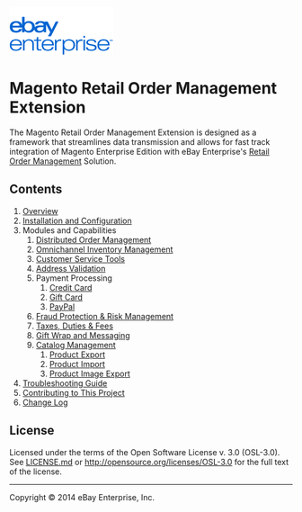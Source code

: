 ![ebay logo](docs/static/logo-vert.png)

# Magento Retail Order Management Extension

The Magento Retail Order Management Extension is designed as a framework that streamlines data transmission and allows for fast track integration of Magento Enterprise Edition with eBay Enterprise's [Retail Order Management](http://ebayenterprise.com/commerce_technologies/retail_order_management.php) Solution.

## Contents

1. [Overview](docs/OVERVIEW.md)
1. [Installation and Configuration](docs/INSTALL.md)
1. Modules and Capabilities
	1. [Distributed Order Management](/src/app/code/community/EbayEnterprise/Order/README.md)
	1. [Omnichannel Inventory Management](/src/app/code/community/EbayEnterprise/Eb2cInventory/README.md)
	1. [Customer Service Tools](/src/app/code/community/EbayEnterprise/Eb2cCustomerService/README.md)
	1. [Address Validation](/src/app/code/community/EbayEnterprise/Address/README.md)
	1. Payment Processing
		1. [Credit Card](/src/app/code/community/EbayEnterprise/CreditCard/README.md)
		1. [Gift Card](/src/app/code/community/EbayEnterprise/GiftCard/README.md)
		1. [PayPal](/src/app/code/community/EbayEnterprise/PayPal/README.md)
	1. [Fraud Protection & Risk Management]()
	1. [Taxes, Duties & Fees]()
	1. [Gift Wrap and Messaging](/src/app/code/community/EbayEnterprise/Eb2cGiftwrap/README.md)
	1. [Catalog Management]()
		1. [Product Export](src/app/code/community/EbayEnterprise/ProductExport/README.md)
		1. [Product Import](src/app/code/community/EbayEnterprise/ProductImport/README.md)
		1. [Product Image Export]()
1. [Troubleshooting Guide](docs/TROUBLESHOOTING.md)
1. [Contributing to This Project](CONTRIBUTING.md)
1. [Change Log](CHANGELOG.md)

## License

Licensed under the terms of the Open Software License v. 3.0 (OSL-3.0). See [LICENSE.md](LICENSE.md) or http://opensource.org/licenses/OSL-3.0 for the full text of the license.

- - -
Copyright © 2014 eBay Enterprise, Inc.
